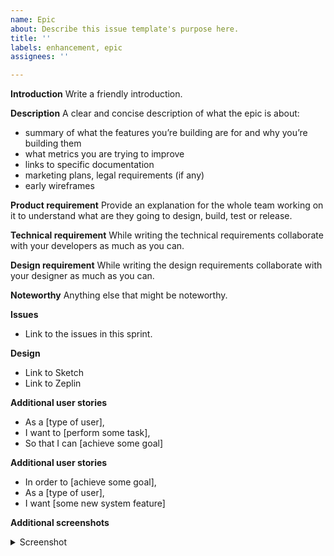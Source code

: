 ```yaml
---
name: Epic
about: Describe this issue template's purpose here.
title: ''
labels: enhancement, epic
assignees: ''

---
```


**Introduction**
Write a friendly introduction.

**Description**
A clear and concise description of what the epic is about:
- summary of what the features you’re building are for and why you’re building them
- what metrics you are trying to improve
- links to specific documentation
- marketing plans, legal requirements (if any)
- early wireframes

**Product requirement**
Provide an explanation for the whole team working on it to understand what are they going to design, build, test or release.

**Technical requirement**
While writing the technical requirements collaborate with your developers as much as you can. 

**Design requirement**
While writing the design requirements collaborate with your designer as much as you can. 

**Noteworthy**
Anything else that might be noteworthy.

**Issues**
- Link to the issues in this sprint.

**Design**
- Link to Sketch 
- Link to Zeplin

**Additional user stories**
- As a [type of user],
- I want to [perform some task],
- So that I can [achieve some goal]

**Additional user stories**
- In order to [achieve some goal],
- As a [type of user],
- I want [some new system feature]

**Additional screenshots**
<details>
<summary>Screenshot</summary>

[IMAGE]

</details>
